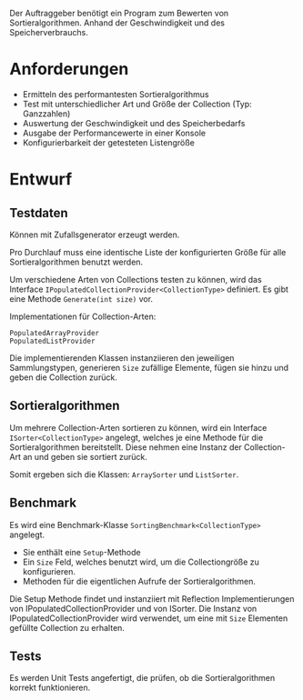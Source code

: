 ﻿Der Auftraggeber benötigt ein Program zum Bewerten von Sortieralgorithmen.
 Anhand der Geschwindigkeit und des Speicherverbrauchs.

# Anforderungen
  - Ermitteln des performantesten Sortieralgorithmus
  - Test mit unterschiedlicher Art und Größe der Collection (Typ: Ganzzahlen) 
  - Auswertung der Geschwindigkeit und des Speicherbedarfs
  - Ausgabe der Performancewerte in einer Konsole
  - Konfigurierbarkeit der getesteten Listengröße

# Entwurf

## Testdaten

Können mit Zufallsgenerator erzeugt werden.

Pro Durchlauf muss eine identische Liste der konfigurierten Größe für alle Sortieralgorithmen benutzt werden.

Um verschiedene Arten von Collections testen zu können, wird das Interface `IPopulatedCollectionProvider<CollectionType>` definiert. Es gibt eine Methode `Generate(int size)` vor.

Implementationen für Collection-Arten:

```
PopulatedArrayProvider
PopulatedListProvider
```

Die implementierenden Klassen instanziieren den jeweiligen Sammlungstypen, generieren `Size` zufällige Elemente, fügen sie hinzu und geben die Collection zurück.


## Sortieralgorithmen

Um mehrere Collection-Arten sortieren zu können, wird ein Interface `ISorter<CollectionType>` angelegt, welches je eine Methode für die Sortieralgorithmen bereitstellt.
Diese nehmen eine Instanz der Collection-Art an und geben sie sortiert zurück.

Somit ergeben sich die Klassen: `ArraySorter` und `ListSorter`.

## Benchmark

Es wird eine Benchmark-Klasse `SortingBenchmark<CollectionType>` angelegt.

- Sie enthält eine `Setup`-Methode
- Ein `Size` Feld, welches benutzt wird, um die Collectiongröße zu konfigurieren.
- Methoden für die eigentlichen Aufrufe der Sortieralgorithmen.

Die Setup Methode findet und instanziiert mit Reflection Implementierungen von IPopulatedCollectionProvider<CollectionType> und von ISorter<CollectionType>.
Die Instanz von IPopulatedCollectionProvider<CollectionType> wird verwendet, um eine mit `Size` Elementen gefüllte Collection zu erhalten.

## Tests

Es werden Unit Tests angefertigt, die prüfen, ob die Sortieralgorithmen korrekt funktionieren.
